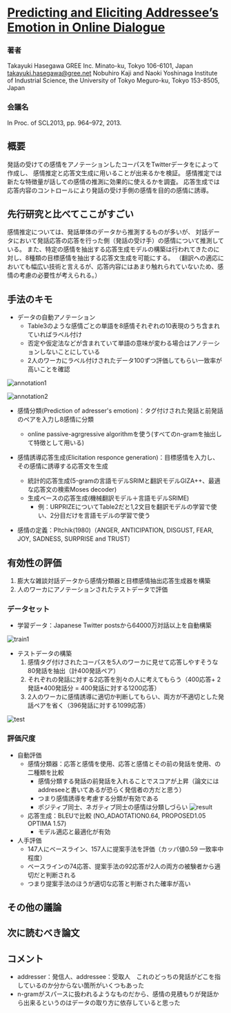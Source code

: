 # [Predicting and Eliciting Addressee’s Emotion in Online Dialogue](https://pdfs.semanticscholar.org/2657/27e331647ee44ec83c6f9259a9ca24a2c40c.pdf)
### 著者
Takayuki Hasegawa 
GREE Inc.
Minato-ku, Tokyo 106-6101, Japan
takayuki.hasegawa@gree.net
Nobuhiro Kaji and Naoki Yoshinaga
Institute of Industrial Science,
the University of Tokyo
Meguro-ku, Tokyo 153-8505, Japan
### 会議名
In Proc. of SCL2013, pp.
964–972, 2013.

## 概要
発話の受けての感情をアノテーションしたコーパスをTwitterデータをによって作成し、
感情推定と応答文生成に用いることが出来るかを検証。
感情推定では新たな特徴量が話しての感情の推測に効果的に使えるかを調査。
応答生成では応答内容のコントロールにより発話の受け手側の感情を目的の感情に誘導。

## 先行研究と比べてここがすごい
感情推定については、発話単体のデータから推測するものが多いが、
対話データにおいて発話応答の応答を行った側（発話の受け手）の感情について推測している。
また、特定の感情を抽出する応答生成モデルの構築は行われてきたのに対し、8種類の目標感情を抽出する応答文生成を可能にする。
（翻訳への適応においても幅広い技術と言えるが、応答内容にはあまり触れられていないため、感情の考慮の必要性が考えられる。）

## 手法のキモ
* データの自動アノテーション
    * Table3のような感情ごとの単語を8感情それぞれの10表現のうち含まれていればラベル付け
    * 否定や仮定法などが含まれていて単語の意味が変わる場合はアノテーションしないことにしている
    * 2人のワーカにラベル付けされたデータ100ずつ評価してもらい一致率が高いことを確認

![annotation1](https://github.com/AsaiSara/Scholar/blob/master/picture/Predicting_and_eliciting_addresser's_eomotion_annotation1.png)

![annotation2](https://github.com/AsaiSara/Scholar/blob/master/picture/Predicting_and_eliciting_addresser's_eomotion_annotation2.png)

* 感情分類(Prediction of adresser's emotion)：タグ付けされた発話と前発話のペアを入力し8感情に分類
    * online passive-agrgressive algorithmを使う(すべてのn-gramを抽出して特徴として用いる)
* 感情誘導応答生成(Elicitation responce generation)：目標感情を入力し、その感情に誘導する応答文を生成
    * 統計的応答生成(5-gramの言語モデルSRIMと翻訳モデルGIZA++、最適な応答文の検索Moses decoder)
    * 生成ベースの応答生成(機械翻訳モデル＋言語モデルSRIME)
         * 例：URPRIZEについてTable2だと1,2文目を翻訳モデルの学習で使い、2分目だけを言語モデルの学習で使う
    
* 感情の定義：Pltchik(1980)（ANGER, ANTICIPATION, DISGUST, FEAR, JOY, SADNESS, SURPRISE and TRUST） 

## 有効性の評価
1.  膨大な雑談対話データから感情分類器と目標感情抽出応答生成器を構築
2. 人のワーカにアノテーションされたテストデータで評価

### データセット
* 学習データ：Japanese Twitter postsから64000万対話以上を自動構築

![train1](https://github.com/AsaiSara/Scholar/blob/master/picture/Predicting_and_eliciting_addresser's_eomotion_train.png)

* テストデータの構築
  1. 感情タグ付けされたコーパスを5人のワーカに見せて応答しやすそうな80発話を抽出（計400発話ペア）
  2. それぞれの発話に対する2応答を別々の人に考えてもらう（400応答+ 2発話*400発話分 = 400発話に対する1200応答）
  3. 2人のワーカに感情誘導に適切か判断してもらい、両方が不適切とした発話ペアを省く（396発話に対する1099応答）

![test](https://github.com/AsaiSara/Scholar/blob/master/picture/Predicting_and_eliciting_addresser's_eomotion_test.png)
  
### 評価尺度
  * 自動評価
      * 感情分類器：応答と感情を使用、応答と感情とその前の発話を使用、の二種類を比較
          * 感情分類する発話の前発話を入れることでスコアが上昇（論文にはaddreseeと書いてあるが恐らく発信者の方だと思う）
          * つまり感情誘導を考慮する分類が有効である
          * ポジティブ同士、ネガティブ同士の感情は分類しづらい
          ![result](https://github.com/AsaiSara/Scholar/blob/master/picture/Predicting_and_eliciting_addresser's_eomotion_result.png)
      * 応答生成：BLEUで比較 (NO_ADAOTATION0.64, PROPOSED1.05 OPTIMA 1.57)
          * モデル適応と最適化が有効
  * 人手評価
      * 147人にベースライン、157人に提案手法を評価（カッパ値0.59 一致率中程度）
      * ベースラインの74応答、提案手法の92応答が2人の両方の被験者から適切だと判断される
      * つまり提案手法のほうが適切な応答と判断された確率が高い
## その他の議論

## 次に読むべき論文

## コメント
  * addresser：発信人、addressee：受取人　これのどっちの発話がどこを指しているのか分からない箇所がいくつもあった
* n-gramがスパースに扱われるようなものだから、感情の見積もりが発話から出来るというのはデータの取り方に依存していると思った
